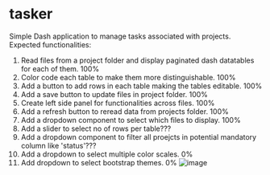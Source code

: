 # tasker
Simple Dash application to manage tasks associated with projects. Expected functionalities:

1. Read files from a project folder and display paginated dash datatables for each of them. 100%
2. Color code each table to make them more distinguishable. 100%
3. Add a button to add rows in each table making the tables editable. 100%
4. Add a save button to update files in project folder. 100%
5. Create left side panel for functionalities across files. 100%
6. Add a refresh button to reread data from projects folder. 100%
7. Add a dropdown component to select which files to display. 100%
8. Add a slider to select no of rows per table??? 
9. Add a dropdown component to filter all proejcts in potential mandatory column like 'status'??? 
10. Add a dropdown to select multiple color scales. 0% 
11. Add dropdown to select bootstrap themes. 0%
![image](https://github.com/David-Llanos/tasker/assets/12718910/d7f15fdc-f3df-4c5a-bc68-533d5100c126)
